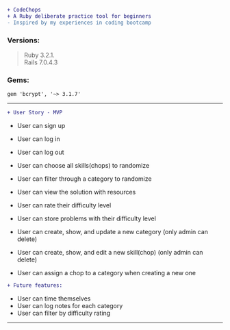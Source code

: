 ``` diff 
+ CodeChops 
+ A Ruby deliberate practice tool for beginners
- Inspired by my experiences in coding bootcamp
```
### Versions:

> Ruby 3.2.1.  
> Rails 7.0.4.3 


### Gems: 
```
gem 'bcrypt', '~> 3.1.7'
```

<hr>

``` diff
+ User Story - MVP
```

* User can sign up
* User can log in
* User can log out

* User can choose all skills(chops) to randomize
* User can filter through a category to randomize
* User can view the solution with resources 
* User can rate their difficulty level
* User can store problems with their difficulty level

* User can create, show, and update a new category (only admin can delete)

* User can create, show, and edit a new skill(chop) (only admin can delete)
* User can assign a chop to a category when creating a new one

``` diff
+ Future features:
```
* User can time themselves
* User can log notes for each category
* User can filter by difficulty rating

<hr>
